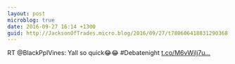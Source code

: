 ```yaml
---
layout: post
microblog: true
date: 2016-09-27 16:14 +1300
guid: http://JacksonOfTrades.micro.blog/2016/09/27/t780606418831290368.html
---
```

RT @BlackPplVines: Yall so quick😂😂 #Debatenight [t.co/M6vWilj7u...](https://t.co/M6vWilj7uX)

